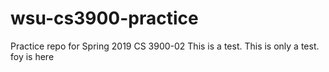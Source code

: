 # wsu-cs3900-practice
Practice repo for Spring 2019 CS 3900-02
This is a test. This is only a test.
foy is here

